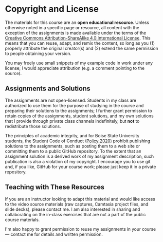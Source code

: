 # Copyright and License

[BY-SA]: http://creativecommons.org/licenses/by-sa/4.0/

The materials for this course are an **open educational resource**.  Unless otherwise noted in a
specific page or resource, all content with the exception of the assignments is made available under
the terms of the [Creative Commons Attribution-ShareAlike 4.0 International License][BY-SA].  This
means that you can reuse, adapt, and remix the content, so long as you (1) properly attribute the
original creator(s) and (2) extend the same permission to people obtaining your version.

You may freely use small snippets of my example code in work under any license; I would appreciate
attribution (e.g. a comment pointing to the source).

## Assignments and Solutions

The assignments are not open-licensed.  Students in my class are authorized to use them for the
purpose of studying in the course and preparing their solutions to the assignments; I further grant
permission to retain copies of the assignments, student solutions, and my own solutions that I
provide through private class channels indefinitely, but **not** to redistribute those solutions.

The principles of academic integrity, and for Boise State University students, the Student Code of
Conduct ([Policy 2020](https://www.boisestate.edu/policy/student-affairs/code-of-conduct/)) prohibit
publishing solutions to the assignments, such as posting them to a web site or committing them to a
public GitHub repository.  To the extent that an assignment solution is a derived work of my
assignment description, such publication is also a violation of my copyright.  I encourage you to
use git and, if you like, GitHub for your course work; please just keep it in a private repository.

## Teaching with These Resources

If you are an instructor looking to adapt this material and would like access to the video source
materials (raw captures, Camtasia project files, and slide decks), please contact me.  I am also
interested in sharing and collaborating on the in-class exercises that are not a part of the public
course materials.

I'm also happy to grant permission to reuse my assignments in your course — contact me for details
and written permission.
